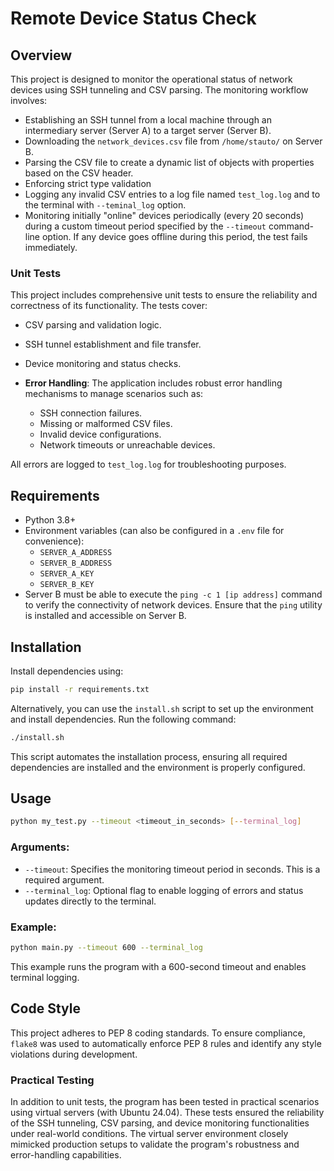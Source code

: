 # Remote Device Status Check

## Overview

This project is designed to monitor the operational status of network devices using SSH tunneling and CSV parsing. The monitoring workflow involves:

- Establishing an SSH tunnel from a local machine through an intermediary server (Server A) to a target server (Server B).
- Downloading the `network_devices.csv` file from `/home/stauto/` on Server B.
- Parsing the CSV file to create a dynamic list of objects with properties based on the CSV header.
- Enforcing strict type validation
- Logging any invalid CSV entries to a log file named `test_log.log` and to the terminal with `--teminal_log` option.
- Monitoring initially "online" devices periodically (every 20 seconds) during a custom timeout period specified by the `--timeout` command-line option. If any device goes offline during this period, the test fails immediately.

### Unit Tests

This project includes comprehensive unit tests to ensure the reliability and correctness of its functionality. The tests cover:

- CSV parsing and validation logic.
- SSH tunnel establishment and file transfer.
- Device monitoring and status checks.

- **Error Handling**: The application includes robust error handling mechanisms to manage scenarios such as:
  - SSH connection failures.
  - Missing or malformed CSV files.
  - Invalid device configurations.
  - Network timeouts or unreachable devices.

All errors are logged to `test_log.log` for troubleshooting purposes.

## Requirements

- Python 3.8+
- Environment variables (can also be configured in a `.env` file for convenience):
  - `SERVER_A_ADDRESS`
  - `SERVER_B_ADDRESS`
  - `SERVER_A_KEY`
  - `SERVER_B_KEY`
- Server B must be able to execute the `ping -c 1 [ip address]` command to verify the connectivity of network devices. Ensure that the `ping` utility is installed and accessible on Server B.

## Installation

Install dependencies using:

```bash
pip install -r requirements.txt
```


Alternatively, you can use the `install.sh` script to set up the environment and install dependencies. Run the following command:

```bash
./install.sh
```

This script automates the installation process, ensuring all required dependencies are installed and the environment is properly configured.

## Usage

```bash
python my_test.py --timeout <timeout_in_seconds> [--terminal_log]
```

### Arguments:
- `--timeout`: Specifies the monitoring timeout period in seconds. This is a required argument.
- `--terminal_log`: Optional flag to enable logging of errors and status updates directly to the terminal.

### Example:
```bash
python main.py --timeout 600 --terminal_log
```

This example runs the program with a 600-second timeout and enables terminal logging.


## Code Style

This project adheres to PEP 8 coding standards. To ensure compliance, `flake8` was used to automatically enforce PEP 8 rules and identify any style violations during development.


### Practical Testing

In addition to unit tests, the program has been tested in practical scenarios using virtual servers (with Ubuntu 24.04). These tests ensured the reliability of the SSH tunneling, CSV parsing, and device monitoring functionalities under real-world conditions. The virtual server environment closely mimicked production setups to validate the program's robustness and error-handling capabilities.


